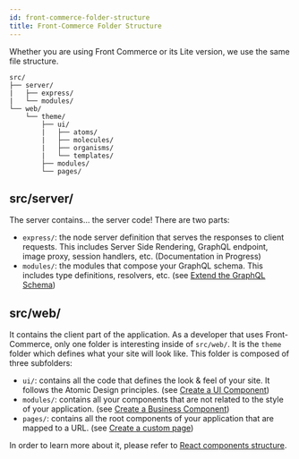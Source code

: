 ```yaml
---
id: front-commerce-folder-structure
title: Front-Commerce Folder Structure
---
```


Whether you are using Front Commerce or its Lite version, we use the same file
structure.

```
src/
├── server/
|   ├── express/
|   └── modules/
└── web/
    └── theme/
        ├── ui/
        |   ├── atoms/
        |   ├── molecules/
        |   ├── organisms/
        |   └── templates/
        ├── modules/
        └── pages/
```

## src/server/

The server contains… the server code! There are two parts:

- `express/`: the node server definition that serves the responses to client
  requests. This includes Server Side Rendering, GraphQL endpoint, image proxy,
  session handlers, etc. (Documentation in Progress)
- `modules/`: the modules that compose your GraphQL schema. This includes type
  definitions, resolvers, etc. (see
  [Extend the GraphQL Schema](extend-graphql-schema.md))

## src/web/

It contains the client part of the application. As a developer that uses
Front-Commerce, only one folder is interesting inside of `src/web/`. It is the
`theme` folder which defines what your site will look like. This folder is
composed of three subfolders:

- `ui/`: contains all the code that defines the look & feel of your site. It
  follows the Atomic Design principles. (see
  [Create a UI Component](create-a-ui-component.md))
- `modules/`: contains all your components that are not related to the style of
  your application. (see
  [Create a Business Component](create-a-business-component.md))
- `pages/`: contains all the root components of your application that are mapped
  to a URL. (see [Create a custom page](create-custom-page.md))

In order to learn more about it, please refer to
[React components structure](react-components-structure.md).
